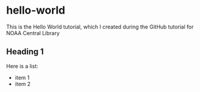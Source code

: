 # hello-world
This is the Hello World tutorial, which I created during the GitHub tutorial for NOAA Central Library

## Heading 1

Here is a list:
* item 1
* item 2
